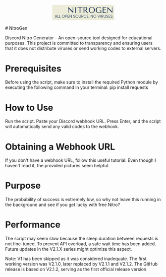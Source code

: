 <p align="center">
  <img src="NitroGen.png" alt="NitroGen Logo" width="200"/>
</p>
# NitroGen

Discord Nitro Generator - An open-source tool designed for educational purposes. This project is committed to transparency and ensuring users that it does not distribute viruses or send working codes to external servers.

# Prerequisites

Before using the script, make sure to install the required Python module by executing the following command in your terminal:
pip install requests

# How to Use
Run the script.
Paste your Discord webhook URL.
Press Enter, and the script will automatically send any valid codes to the webhook.

# Obtaining a Webhook URL
If you don't have a webhook URL, follow this useful tutorial. Even though I haven't read it, the provided pictures seem helpful.

# Purpose
The probability of success is extremely low, so why not leave this running in the background and see if you get lucky with free Nitro?

# Performance
The script may seem slow because the sleep duration between requests is not fine-tuned. To prevent API overload, a safe wait time has been added. Future updates in the V2.1.X series might optimize this aspect.

Note: V1 has been skipped as it was considered inadequate. The first working version was V2.1.0, later replaced by V2.1.1 and V2.1.2. The GitHub release is based on V2.1.2, serving as the first official release version.
